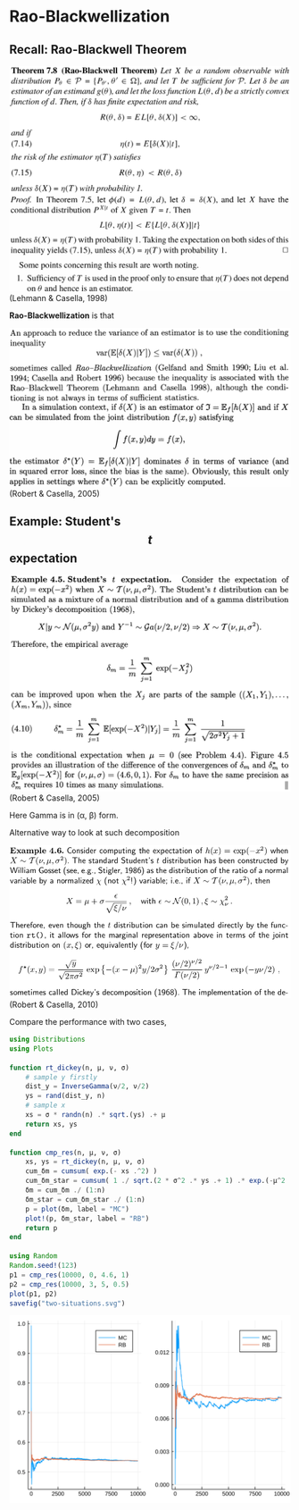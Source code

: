# Rao-Blackwellization

## Recall: Rao-Blackwell Theorem

![](rao-blackwell-thm.png)
(Lehmann & Casella, 1998)

**Rao-Blackwellization** is that

![](rao-blackwellization.png)
(Robert & Casella, 2005)

## Example: Student's $$t$$ expectation

![](t-dist.png)
(Robert & Casella, 2005)

Here Gamma is in (α, β) form.

Alternative way to look at such decomposition

![](t-dist2.png)
(Robert & Casella, 2010)

Compare the performance with two cases,

```julia
using Distributions
using Plots

function rt_dickey(n, μ, ν, σ)
    # sample y firstly
    dist_y = InverseGamma(ν/2, ν/2)
    ys = rand(dist_y, n)
    # sample x
    xs = σ * randn(n) .* sqrt.(ys) .+ μ
    return xs, ys
end

function cmp_res(n, μ, ν, σ)
    xs, ys = rt_dickey(n, μ, ν, σ)
    cum_δm = cumsum( exp.(- xs .^2) )
    cum_δm_star = cumsum( 1 ./ sqrt.(2 * σ^2 .* ys .+ 1) .* exp.(-μ^2 ./ (1 .+ 2*σ^2 .* ys)) )
    δm = cum_δm ./ (1:n)
    δm_star = cum_δm_star ./ (1:n)
    p = plot(δm, label = "MC")
    plot!(p, δm_star, label = "RB")
    return p
end

using Random
Random.seed!(123)
p1 = cmp_res(10000, 0, 4.6, 1)
p2 = cmp_res(10000, 3, 5, 0.5)
plot(p1, p2)
savefig("two-situations.svg")
```

![](two-situations.svg)
